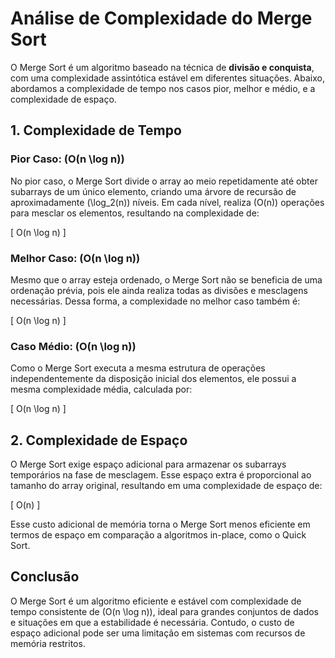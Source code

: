 # Análise de Complexidade do Merge Sort

O Merge Sort é um algoritmo baseado na técnica de **divisão e conquista**, com uma complexidade assintótica estável em diferentes situações. Abaixo, abordamos a complexidade de tempo nos casos pior, melhor e médio, e a complexidade de espaço.

## 1. Complexidade de Tempo

### Pior Caso: \(O(n \log n)\)
No pior caso, o Merge Sort divide o array ao meio repetidamente até obter subarrays de um único elemento, criando uma árvore de recursão de aproximadamente \(\log_2(n)\) níveis. Em cada nível, realiza \(O(n)\) operações para mesclar os elementos, resultando na complexidade de:

\[
O(n \log n)
\]

### Melhor Caso: \(O(n \log n)\)
Mesmo que o array esteja ordenado, o Merge Sort não se beneficia de uma ordenação prévia, pois ele ainda realiza todas as divisões e mesclagens necessárias. Dessa forma, a complexidade no melhor caso também é:

\[
O(n \log n)
\]

### Caso Médio: \(O(n \log n)\)
Como o Merge Sort executa a mesma estrutura de operações independentemente da disposição inicial dos elementos, ele possui a mesma complexidade média, calculada por:

\[
O(n \log n)
\]

## 2. Complexidade de Espaço

O Merge Sort exige espaço adicional para armazenar os subarrays temporários na fase de mesclagem. Esse espaço extra é proporcional ao tamanho do array original, resultando em uma complexidade de espaço de:

\[
O(n)
\]

Esse custo adicional de memória torna o Merge Sort menos eficiente em termos de espaço em comparação a algoritmos in-place, como o Quick Sort.

## Conclusão

O Merge Sort é um algoritmo eficiente e estável com complexidade de tempo consistente de \(O(n \log n)\), ideal para grandes conjuntos de dados e situações em que a estabilidade é necessária. Contudo, o custo de espaço adicional pode ser uma limitação em sistemas com recursos de memória restritos.
